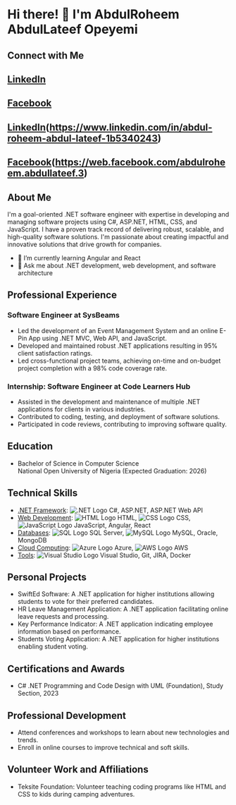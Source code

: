 # Hi there! 👋 I'm AbdulRoheem AbdulLateef Opeyemi
## Connect with Me
## [LinkedIn](https://www.linkedin.com/in/abdul-roheem-abdul-lateef-1b5340243)
## [Facebook](https://web.facebook.com/abdulroheem.abdullateef.3)

## [LinkedIn](https://upload.wikimedia.org/wikipedia/commons/c/ca/LinkedIn_logo_initials.svg)(https://www.linkedin.com/in/abdul-roheem-abdul-lateef-1b5340243)
## [Facebook](https://upload.wikimedia.org/wikipedia/commons/5/51/Facebook_f_logo_%282019%29.svg)(https://web.facebook.com/abdulroheem.abdullateef.3)

## About Me

I'm a goal-oriented .NET software engineer with expertise in developing and managing software projects using C#, ASP.NET, HTML, CSS, and JavaScript. I have a proven track record of delivering robust, scalable, and high-quality software solutions. I'm passionate about creating impactful and innovative solutions that drive growth for companies.

- 🌱 I’m currently learning Angular and React
- 💬 Ask me about .NET development, web development, and software architecture

## Professional Experience

### Software Engineer at SysBeams

- Led the development of an Event Management System and an online E-Pin App using .NET MVC, Web API, and JavaScript.
- Developed and maintained robust .NET applications resulting in 95% client satisfaction ratings.
- Led cross-functional project teams, achieving on-time and on-budget project completion with a 98% code coverage rate.

### Internship: Software Engineer at Code Learners Hub

- Assisted in the development and maintenance of multiple .NET applications for clients in various industries.
- Contributed to coding, testing, and deployment of software solutions.
- Participated in code reviews, contributing to improving software quality.

## Education

- Bachelor of Science in Computer Science  
  National Open University of Nigeria (Expected Graduation: 2026)

## Technical Skills

- [.NET Framework](https://dotnet.microsoft.com/): ![.NET Logo](https://upload.wikimedia.org/wikipedia/commons/a/a3/.NET_Logo.svg) C#, ASP.NET, ASP.NET Web API
- [Web Development](https://developer.mozilla.org/en-US/docs/Web): ![HTML Logo](https://upload.wikimedia.org/wikipedia/commons/6/61/HTML5_logo_and_wordmark.svg) HTML, ![CSS Logo](https://upload.wikimedia.org/wikipedia/commons/d/d5/CSS3_logo_and_wordmark.svg) CSS, ![JavaScript Logo](https://upload.wikimedia.org/wikipedia/commons/9/99/Unofficial_JavaScript_logo_2.svg) JavaScript, Angular, React
- [Databases](https://en.wikipedia.org/wiki/Database): ![SQL Logo](https://upload.wikimedia.org/wikipedia/commons/8/87/Sql_data_base_with_logo.png) SQL Server, ![MySQL Logo](https://upload.wikimedia.org/wikipedia/en/6/62/MySQL.svg) MySQL, Oracle, MongoDB
- [Cloud Computing](https://en.wikipedia.org/wiki/Cloud_computing): ![Azure Logo](https://upload.wikimedia.org/wikipedia/commons/a/a8/Microsoft_Azure_Logo.svg) Azure, ![AWS Logo](https://upload.wikimedia.org/wikipedia/commons/5/5c/AWS_Simple_Icons_AWS_Cloud.svg) AWS
- [Tools](https://en.wikipedia.org/wiki/Software_tool): ![Visual Studio Logo](https://upload.wikimedia.org/wikipedia/commons/c/cd/Visual_Studio_2017_Logo.svg) Visual Studio, Git, JIRA, Docker

## Personal Projects

- SwiftEd Software: A .NET application for higher institutions allowing students to vote for their preferred candidates.
- HR Leave Management Application: A .NET application facilitating online leave requests and processing.
- Key Performance Indicator: A .NET application indicating employee information based on performance.
- Students Voting Application: A .NET application for higher institutions enabling student voting.

## Certifications and Awards

- C# .NET Programming and Code Design with UML (Foundation), Study Section, 2023

## Professional Development

- Attend conferences and workshops to learn about new technologies and trends.
- Enroll in online courses to improve technical and soft skills.

## Volunteer Work and Affiliations

- Teksite Foundation: Volunteer teaching coding programs like HTML and CSS to kids during camping adventures.

## 

